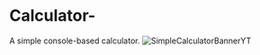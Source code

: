 # Calculator-
A simple console-based calculator.
![SimpleCalculatorBannerYT](https://user-images.githubusercontent.com/72771758/132439437-c1f184e5-7511-4ac9-abdb-58ea5c802bb2.png)

